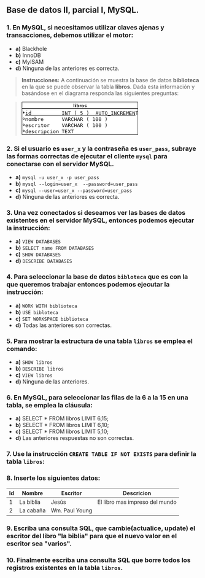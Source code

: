 ## Base de datos II, parcial I, MySQL.

### 1. En MySQL, si necesitamos utilizar claves ajenas y transacciones, debemos utilizar el motor:

- **a)** Blackhole
- **b)** InnoDB
- **c)** MyISAM
- **d)** Ninguna de las anteriores es correcta.

> **Instrucciones:** A continuación se muestra la base de datos **biblioteca** en la que se puede observar la tabla **libros**. Dada esta información y basándose en el diagrama responda las siguientes preguntas:

> ![libros-bd.png](libros-bd.png)

### 2. Si el usuario es `user_x` y la contraseña es `user_pass`, subraye las formas correctas de ejecutar el cliente `mysql` para conectarse con el servidor MySQL.

- **a)** `mysql -u user_x -p user_pass`
- **b)** `mysql --login=user_x  --password=user_pass`
- **c)** `mysql --user=user_x --password=user_pass`
- **d)** Ninguna de las anteriores es correcta.

### 3. Una vez conectados si deseamos ver las bases de datos existentes en el servidor MySQL, entonces podemos ejecutar la instrucción:

- **a)** `VIEW DATABASES`
- **b)** `SELECT name FROM DATABASES`
- **c)** `SHOW DATABASES`
- **d)** `DESCRIBE DATABASES`


### 4. Para seleccionar la base de datos `bibloteca` que es con la que queremos trabajar entonces podemos ejecutar la instrucción:
- **a)** `WORK WITH biblioteca`
- **b)** `USE bibloteca`
- **c)** `SET WORKSPACE biblioteca`
- **d)** Todas las anteriores son correctas.

### 5. Para mostrar la estructura de una tabla `libros` se emplea el comando:
- **a)** `SHOW libros`
- **b)** `DESCRIBE libros`
- **c)** `VIEW libros`
- **d)** Ninguna de las anteriores.

### 6. En MySQL, para seleccionar las filas de la 6 a la 15 en una tabla, se emplea la cláusula:
- **a)** SELECT * FROM libros LIMIT 6,15;
- **b)** SELECT * FROM libros LIMIT 6,10;
- **c)** SELECT * FROM libros LIMIT 5,10;
- **d)** Las anteriores respuestas no son correctas.

### 7. Use la instrucción `CREATE TABLE IF NOT EXISTS` para definir la tabla `libros`:


### 8. Inserte los siguientes datos:


<table>
	<thead>
		<tr>
			<th>Id</th>
			<th>Nombre</th>
			<th>Escritor</th>
			<th>Descricion</th>
		</tr>
	</thead>
	<tbody>
		<tr>
			<td>1</td>
			<td>La biblia</td>
			<td>Jesús</td>
			<td>El libro mas impreso del mundo</td>
		</tr>
		<tr>
			<td>2</td>
			<td>La cabaña</td>
			<td>Wm. Paul Young</td>
			<td></td>
		</tr>
	</tbody>
</table>

### 9. Escriba una consulta SQL, que cambie(actualice, update) el escritor del libro "la biblia" para que el nuevo valor en el escritor sea "varios".


### 10. Finalmente escriba una consulta SQL que borre todos los registros existentes en la tabla `libros`.